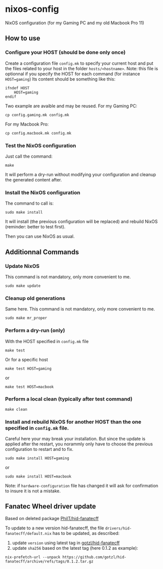 # nixos-config

NixOS configuration (for my Gaming PC and my old Macbook Pro 11)


## How to use

### Configure your HOST (should be done only once)
Create a configuration file `config.mk` to specify your current host and put the files related to your host in the folder `hosts/<hostname>`.
Note: this file is optionnal if you specify the HOST for each command (for instance `HOST=gaming`)
Its content should be something like this:
```
ifndef HOST
	HOST=gaming
endif
```

Two example are avaible and may be reused.
For my Gaming PC:
```
cp config.gaming.mk config.mk
```

For my Macbook Pro:
```
cp config.macbook.mk config.mk
```

### Test the NixOS configuration
Just call the command:
```
make
```
It will perform a dry-run without modifying your configuration and cleanup the generated content after.

### Install the NixOS configuration
The command to call is:
```
sudo make install
```
It will install (the previous configuration will be replaced) and rebuild NixOS (reminder: better to test first).

Then you can use NixOS as usual.


## Additionnal Commands

### Update NixOS
This command is not mandatory, only more convenient to me.
```
sudo make update
```

### Cleanup old generations
Same here. This command is not mandatory, only more convenient to me.
```
sudo make mr_proper
```

### Perform a dry-run (only)
With the HOST specified in `config.mk` file
```
make test
```

Or for a specific host
```
make test HOST=gaming
```
or
```
make test HOST=macbook
```

### Perform a local clean (typically after test command)
```
make clean
```

### Install and rebuild NixOS for another HOST than the one specified in `config.mk` file.
Careful here your may break your installation. But since the update is applied after the restart, you norammly only have to choose the previous configuration to restart and to fix.
```
sudo make install HOST=gaming
```
or

```
sudo make install HOST=macbook
```
Note: if `hardware-configuration` file has changed it will ask for confirmation to insure it is not a mistake.


## Fanatec Wheel driver update
Based on deleted package [PhilT/hid-fanatecff](https://github.com/PhilT/nixos-files/blob/f986b126212368a8eab702d2cb28f234e3b4230a/src/hid-fanatecff/default.nix)

To update to a new version hid-fanatecff, the file `drivers/hid-fanatecff/default.nix` has to be updated, as described:
1) update `version` using latest tag in [gotzl/hid-fanatecff](https://github.com/gotzl/hid-fanatecff/tags)
2) update `sha256` based on the latest tag (here 0.1.2 as example):
```
nix-prefetch-url --unpack https://github.com/gotzl/hid-fanatecff/archive/refs/tags/0.1.2.tar.gz
```
